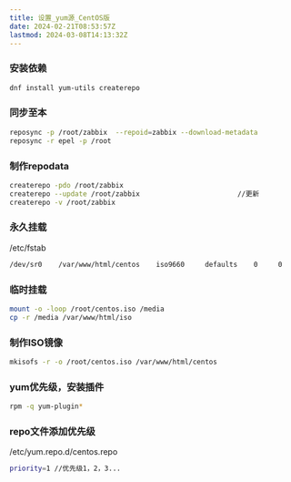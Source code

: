 ```yaml
---
title: 设置_yum源_CentOS版
date: 2024-02-21T08:53:57Z
lastmod: 2024-03-08T14:13:32Z
---
```


### 安装依赖

```bash
dnf install yum-utils createrepo
```

### 同步至本

```bash
reposync -p /root/zabbix  --repoid=zabbix --download-metadata
reposync -r epel -p /root
```

### 制作repodata

```bash
createrepo -pdo /root/zabbix
createrepo --update /root/zabbix 						//更新
createrepo -v /root/zabbix
```

### 永久挂载

/etc/fstab

```bash
/dev/sr0    /var/www/html/centos    iso9660     defaults    0     0
```

### 临时挂载

```bash
mount -o -loop /root/centos.iso /media
cp -r /media /var/www/html/iso
```

### 制作ISO镜像

```bash
mkisofs -r -o /root/centos.iso /var/www/html/centos
```

### yum优先级，安装插件

```bash
rpm -q yum-plugin*
```

### repo文件添加优先级

/etc/yum.repo.d/centos.repo

```bash
priority=1 //优先级1，2，3...
```

‍
